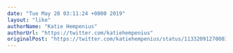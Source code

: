 ```yaml
---
date: "Tue May 28 03:11:24 +0000 2019"
layout: "like"
authorName: "Katie Hempenius"
authorUrl: "https://twitter.com/katiehempenius"
originalPost: "https://twitter.com/katiehempenius/status/1133209127000379393"
---
```

